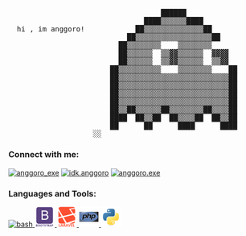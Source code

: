 <pre>                                                                               

                                    ██████                                              
                                ████▒▒▒▒▒▒████                                          
  hi , im anggoro!            ██▒▒▒▒▒▒▒▒▒▒▒▒▒▒██                                        
                            ██▒▒▒▒▒▒▒▒▒▒▒▒▒▒▒▒▒▒██                                      
                          ██▒▒▒▒▒▒▒▒    ▒▒▒▒▒▒▒▒                                        
                          ██▒▒▒▒▒▒  ▒▒▓▓▒▒▒▒▒▒  ▓▓▓▓                                    
                          ██▒▒▒▒▒▒  ▒▒▓▓▒▒▒▒▒▒  ▒▒▓▓                                    
                        ██▒▒▒▒▒▒▒▒▒▒    ▒▒▒▒▒▒▒▒    ██                                  
                        ██▒▒▒▒▒▒▒▒▒▒▒▒▒▒▒▒▒▒▒▒▒▒▒▒▒▒██                                  
                        ██▒▒▒▒▒▒▒▒▒▒▒▒▒▒▒▒▒▒▒▒▒▒▒▒▒▒██                                  
                        ██▒▒▒▒▒▒▒▒▒▒▒▒▒▒▒▒▒▒▒▒▒▒▒▒▒▒██                                  
                        ██▒▒▒▒▒▒▒▒▒▒▒▒▒▒▒▒▒▒▒▒▒▒▒▒▒▒██                                  
                        ██▒▒██▒▒▒▒▒▒██▒▒▒▒▒▒▒▒██▒▒▒▒██                                  
                        ████  ██▒▒██  ██▒▒▒▒██  ██▒▒██                                  
                        ██      ██      ████      ████                                  
                    ░░                                                                  
</pre>


<h3 align="left">Connect with me:</h3>
<p align="left">
<a href="https://twitter.com/anggoro_exe" target="blank"><img align="center" src="https://raw.githubusercontent.com/rahuldkjain/github-profile-readme-generator/master/src/images/icons/Social/twitter.svg" alt="anggoro_exe" height="30" width="40" /></a>
<a href="https://fb.com/idk.anggoro" target="blank"><img align="center" src="https://raw.githubusercontent.com/rahuldkjain/github-profile-readme-generator/master/src/images/icons/Social/facebook.svg" alt="idk.anggoro" height="30" width="40" /></a>
<a href="https://instagram.com/anggoro.exe" target="blank"><img align="center" src="https://raw.githubusercontent.com/rahuldkjain/github-profile-readme-generator/master/src/images/icons/Social/instagram.svg" alt="anggoro.exe" height="30" width="40" /></a>
</p>

<h3 align="left">Languages and Tools:</h3>
<p align="left"> <a href="https://www.gnu.org/software/bash/" target="_blank" rel="noreferrer"> <img src="https://www.vectorlogo.zone/logos/gnu_bash/gnu_bash-icon.svg" alt="bash" width="40" height="40"/> </a> <a href="https://getbootstrap.com" target="_blank" rel="noreferrer"> <img src="https://raw.githubusercontent.com/devicons/devicon/master/icons/bootstrap/bootstrap-plain-wordmark.svg" alt="bootstrap" width="40" height="40"/> </a> <a href="https://laravel.com/" target="_blank" rel="noreferrer"> <img src="https://raw.githubusercontent.com/devicons/devicon/master/icons/laravel/laravel-plain-wordmark.svg" alt="laravel" width="40" height="40"/> </a> <a href="https://www.php.net" target="_blank" rel="noreferrer"> <img src="https://raw.githubusercontent.com/devicons/devicon/master/icons/php/php-original.svg" alt="php" width="40" height="40"/> </a> <a href="https://www.python.org" target="_blank" rel="noreferrer"> <img src="https://raw.githubusercontent.com/devicons/devicon/master/icons/python/python-original.svg" alt="python" width="40" height="40"/> </a> </p>
